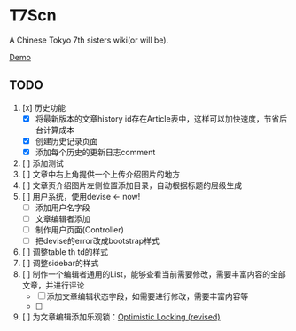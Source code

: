 # T7Scn

A Chinese Tokyo 7th sisters wiki(or will be). 

[Demo](https://t7scn.herokuapp.com/)

## TODO

1. [x] 历史功能
    - [x] 将最新版本的文章history id存在Article表中，这样可以加快速度，节省后台计算成本
    - [x] 创建历史记录页面
    - [x] 添加每个历史的更新日志comment
1. [ ] 添加测试
1. [ ] 文章中右上角提供一个上传介绍图片的地方
1. [ ] 文章页介绍图片左侧位置添加目录，自动根据标题的层级生成
1. [ ] 用户系统，使用devise <- now!
    - [ ] 添加用户名字段
    - [ ] 文章编辑者添加
    - [ ] 制作用户页面(Controller)
    - [ ] 把devise的error改成bootstrap样式
1. [ ] 调整table th td的样式
1. [ ] 调整sidebar的样式
1. [ ] 制作一个编辑者通用的List，能够查看当前需要修改，需要丰富内容的全部文章，并进行评论
    - [ ] 添加文章编辑状态字段，如需要进行修改，需要丰富内容等
    - [ ] 
1. [ ] 为文章编辑添加乐观锁：[Optimistic Locking (revised)](http://railscasts.com/episodes/59-optimistic-locking-revised)
